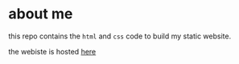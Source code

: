 # about me 

this repo contains the `html` and `css` code to build my static website.

the webiste is hosted [here](https://nikolaikl.github.io/about-me/) 
